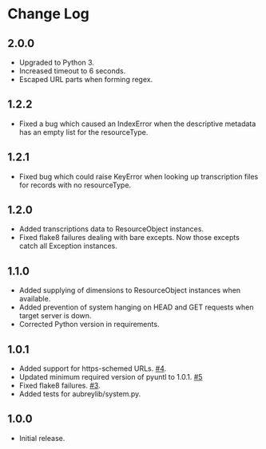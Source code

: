 Change Log
==========
2.0.0
-----

* Upgraded to Python 3.
* Increased timeout to 6 seconds.
* Escaped URL parts when forming regex.

1.2.2
-----

* Fixed a bug which caused an IndexError when the descriptive metadata has an empty list for the resourceType.


1.2.1
-----

* Fixed bug which could raise KeyError when looking up transcription files for records with no resourceType.


1.2.0
-----

* Added transcriptions data to ResourceObject instances.
* Fixed flake8 failures dealing with bare excepts. Now those excepts catch all Exception instances.


1.1.0
-----

* Added supplying of dimensions to ResourceObject instances when available.
* Added prevention of system hanging on HEAD and GET requests when target server is down.
* Corrected Python version in requirements.


1.0.1
-----

* Added support for https-schemed URLs. [#4](https://github.com/unt-libraries/aubreylib/issues/4).
* Updated minimum required version of pyuntl to 1.0.1. [#5](https://github.com/unt-libraries/aubreylib/issues/5)
* Fixed flake8 failures. [#3](https://github.com/unt-libraries/aubreylib/issues/3).
* Added tests for aubreylib/system.py.


1.0.0
-----

* Initial release.
